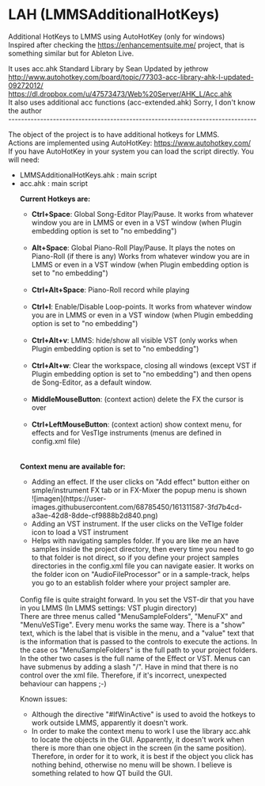 # LAH (LMMSAdditionalHotKeys)
Additional HotKeys to LMMS using AutoHotKey (only for windows) <br>
Inspired after checking the https://enhancementsuite.me/ project, that is something similar but for Ableton Live. <br>

It uses acc.ahk Standard Library by Sean Updated by jethrow <br>
	http://www.autohotkey.com/board/topic/77303-acc-library-ahk-l-updated-09272012/ <br>
 	https://dl.dropbox.com/u/47573473/Web%20Server/AHK_L/Acc.ahk <br>
It also uses additional acc functions (acc-extended.ahk) Sorry, I don't know the author <br>
------------------------------------------------------------------------------ <br>

The object of the project is to have additional hotkeys for LMMS.<br>
Actions are implemented using AutoHotKey: https://www.autohotkey.com/ <br>
If you have AutoHotKey in your system you can load the script directly. You will need:
<ul>
	<li>LMMSAdditionalHotKeys.ahk : main script</li>
	<li>acc.ahk : main script</li>
	


<b>Current Hotkeys are:</b><br>

<ul>
<li><b>Ctrl+Space</b>: Global Song-Editor Play/Pause. It works from whatever window you are in LMMS or even in a VST window (when Plugin embedding option is set to "no embedding")</li><br>
<li><b>Alt+Space</b>: Global Piano-Roll Play/Pause. It plays the notes on Piano-Roll (if there is any) Works from whatever window you are in LMMS or even in a VST window (when Plugin embedding option is set to "no embedding")</li><br>
<li><b>Ctrl+Alt+Space</b>: Piano-Roll record while playing </li><br>
<li><b>Ctrl+l</b>: Enable/Disable Loop-points. It works from whatever window you are in LMMS or even in a VST window (when Plugin embedding option is set to "no embedding")</li><br>
<li><b>Ctrl+Alt+v</b>: LMMS: hide/show all visible VST (only works when Plugin embedding option is set to "no embedding")</li><br>
<li><b>Ctrl+Alt+w</b>: Clear the workspace, closing all windows (except VST if Plugin embedding option is set to "no embedding") and then opens de Song-Editor, as a default window.</li><br>
<li><b>MiddleMouseButton</b>: (context action) delete the FX the cursor is over</li><br>
<li><b>Ctrl+LeftMouseButton</b>: (context action) show context menu, for effects and for VesTIge instruments (menus are defined in config.xml file)</li><br>
<br>
</ul>
<b>Context menu are available for:</b><br>

<ul>
<li>Adding an effect. If the user clicks on "Add effect" button either on smple/instrument FX tab or in FX-Mixer the popup menu is shown</li>
	![imagen](https://user-images.githubusercontent.com/68785450/161311587-3fd7b4cd-a3ae-42d8-8dde-cf9888b2d840.png)
<li>Adding an VST instrument. If the user clicks on the VeTIge folder icon to load a VST instrument</li>
<li>Helps with navigating samples folder. If you are like me an have samples inside the project directory, then every time you need to go to that folder is not direct, so if you define your project samples directories in the config.xml file you can navigate easier. It works on the folder icon on "AudioFileProcessor" or in a sample-track, helps you go to an establish folder where your project sampler are.</li>
</ul>
	
<br>
Config file is quite straight forward.
In <ConfigVariables> you set the VST-dir that you have in you LMMS (In LMMS settings: VST plugin directory)<br>
There are three menus called "MenuSampleFolders", "MenuFX" and "MenuVeSTige". Every menu works the same way. There is a "show" text, which is the label that is visible in the menu, and a "value" text that is the information that is passed to the controls to execute the actions. In the case os "MenuSampleFolders" is the full path to your project folders. In the other two cases is the full name of the Effect or VST. Menus can have submenus by adding a slash "/". Have in mind that there is no control over the xml file. Therefore, if it's incorrect, unexpected behaviour can happens ;-)
	
Known issues:
<ul>
<li>Although the directive "#IfWinActive" is used to avoid the hotkeys to work outside LMMS, apparently it doesn't work.</li>
<li>In order to make the context menu to work I use the library acc.ahk to locate the objects in the GUI. Apparently, it doesn't work when there is more than one object in the screen (in the same position). Therefore, in order for it to work, it is best if the object you click has nothing behind, otherwise no menu will be shown. I believe is something related to how QT build the GUI.
		
		
		
		

